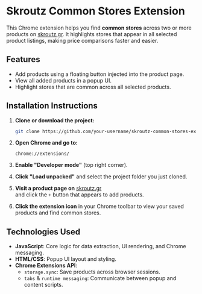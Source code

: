# Skroutz Common Stores Extension

This Chrome extension helps you find **common stores** across two or more products on [skroutz.gr](https://www.skroutz.gr). It highlights stores that appear in all selected product listings, making price comparisons faster and easier.



## Features
- Add products using a floating button injected into the product page.
- View all added products in a popup UI.
- Highlight stores that are common across all selected products.


## Installation Instructions

1. **Clone or download the project:**

   ```bash
   git clone https://github.com/your-username/skroutz-common-stores-extension.git
   ```

2. **Open Chrome and go to:**

   ```
   chrome://extensions/
   ```

3. **Enable "Developer mode"** (top right corner).

4. **Click "Load unpacked"** and select the project folder you just cloned.

5. **Visit a product page on** [skroutz.gr](https://www.skroutz.gr)  
   and click the `+` button that appears to add products.

6. **Click the extension icon** in your Chrome toolbar to view your saved products and find common stores.



## Technologies Used

- **JavaScript**: Core logic for data extraction, UI rendering, and Chrome messaging.
- **HTML/CSS**: Popup UI layout and styling.
- **Chrome Extensions API**:
  - `storage.sync`: Save products across browser sessions.
  - `tabs` & `runtime messaging`: Communicate between popup and content scripts.

